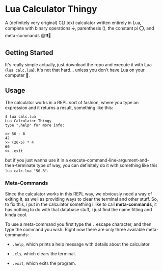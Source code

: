 # Lua Calculator Thingy

A (definitely very original) CLI text calculator written entirely in Lua, complete with binary operations ➗, parenthesis (), the constant pi ⭕, and meta-commands 😱❗❗💯


## Getting Started

It's really simple actually, just download the repo and execute it with Lua (`lua calc.lua`), it's not that hard... unless you don't have Lua on your computer 🤔.

## Usage

The calculator works in a REPL sort of fashion, where you type an expression and it returns a result, something like this:

```
$ lua calc.lua
Lua Calculator Thingy
type ".help" for more info:

>> 50 - 8
42
>> (20-5) * 4
60
>> .exit
```

but if you just wanna use it in a execute-command-line-argument-and-then-terminate type of way, you can definitely do it with something like this `lua calc.lua "50-8"`.

### Meta-Commands

Since the calculator works in this REPL way, we obviously need a way of exiting it, as well as providing ways to clear the terminal and other stuff. So, to fix this, i put in the calculator something i like to call **meta-commands**, it has nothing to do with that database stuff, i just find the name fitting and kinda cool.

To use a meta-command you first type the `.` escape character, and then type the command you wish. Right now there are only three available meta-commands:

* `.help`, which prints a help message with details about the calculator.

* `.cls`, which clears the terminal.

* `.exit`, which exits the program.
